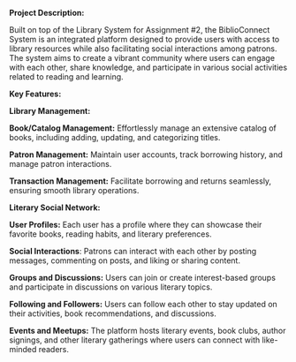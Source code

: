 **Project Description:**

Built on top of the Library System for Assignment #2, the BiblioConnect System is an integrated platform designed to provide users with access to library resources while also facilitating social interactions among patrons. The system aims to create a vibrant community where users can engage with each other, share knowledge, and participate in various social activities related to reading and learning.

**Key Features:**

**Library Management:**

**Book/Catalog Management:** Effortlessly manage an extensive catalog of books, including adding, updating, and categorizing titles.

**Patron Management:** Maintain user accounts, track borrowing history, and manage patron interactions.

**Transaction Management:** Facilitate borrowing and returns seamlessly, ensuring smooth library operations.

**Literary Social Network:**

**User Profiles:** Each user has a profile where they can showcase their favorite books, reading habits, and literary preferences.

**Social Interactions**: Patrons can interact with each other by posting messages, commenting on posts, and liking or sharing content.

**Groups and Discussions:** Users can join or create interest-based groups and participate in discussions on various literary topics.

**Following and Followers:** Users can follow each other to stay updated on their activities, book recommendations, and discussions.

**Events and Meetups:** The platform hosts literary events, book clubs, author signings, and other literary gatherings where users can connect with like-minded readers.
